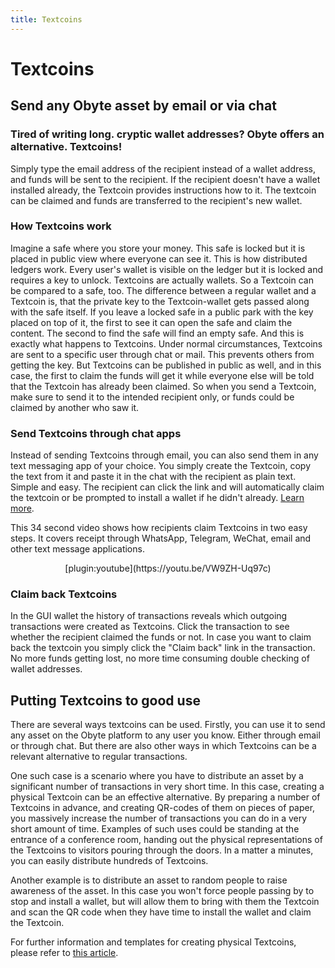 ```yaml
---
title: Textcoins
---
```


# Textcoins
## Send any Obyte asset by email or via chat
### Tired of writing long. cryptic wallet addresses? Obyte offers an alternative. Textcoins!
Simply type the email address of the recipient instead of a wallet address, and funds will be sent to the recipient. If the recipient doesn't have a wallet installed already, the Textcoin provides instructions how to it. The textcoin can be claimed and funds are transferred to the recipient's new wallet. 

### How Textcoins work
Imagine a safe where you store your money. This safe is locked but it is placed in public view where everyone can see it. This is how distributed ledgers work. Every user's wallet is visible on the ledger but it is locked and requires a key to unlock. Textcoins are actually wallets. So a Textcoin can be compared to a safe, too. The difference between a regular wallet and a Textcoin is, that the private key to the Textcoin-wallet gets passed along with the safe itself. If you leave a locked safe in a public park with the key placed on top of it, the first to see it can open the safe and claim the content. The second to find the safe will find an empty safe. And this is exactly what happens to Textcoins. Under normal circumstances, Textcoins are sent to a specific user through chat or mail. This prevents others from getting the key. But Textcoins can be published in public as well, and in this case, the first to claim the funds will get it while everyone else will be told that the Textcoin has already been claimed. So when you send a Textcoin, make sure to send it to the intended recipient only, or funds could be claimed by another who saw it.

### Send Textcoins through chat apps
Instead of sending Textcoins through email, you can also send them in any text messaging app of your choice. You simply create the Textcoin, copy the text from it and paste it in the chat with the recipient as plain text. Simple and easy. The recipient can click the link and will automatically claim the textcoin or be prompted to install a wallet if he didn't already.
[Learn more](https://medium.com/obyte/sending-cryptocurrency-to-email-5c9bce22b8a9).

This 34 second video shows how recipients claim Textcoins in two easy steps. It covers receipt through WhatsApp, Telegram, WeChat, email and other text message applications.
<div align="center">
	<div style="width: 500px">
		[plugin:youtube](https://youtu.be/VW9ZH-Uq97c)
	</div>
</div>

### Claim back Textcoins
In the GUI wallet the history of transactions reveals which outgoing transactions were created as Textcoins. Click the transaction to see whether the recipient claimed the funds or not. In case you want to claim back the textcoin you simply click the "Claim back" link in the transaction. No more funds getting lost, no more time consuming double checking of wallet addresses.

## Putting Textcoins to good use
There are several ways textcoins can be used. Firstly, you can use it to send any asset on the Obyte platform to any user you know. Either through email or through chat. But there are also other ways in which Textcoins can be a relevant alternative to regular transactions.

One such case is a scenario where you have to distribute an asset by a significant number of transactions in very short time. In this case, creating a physical Textcoin can be an effective alternative. By preparing a number of Textcoins in advance, and creating QR-codes of them on pieces of paper, you massively increase the number of transactions you can do in a very short amount of time. Examples of such uses could be standing at the entrance of a conference room, handing out the physical representations of the Textcoins to visitors pouring through the doors. In a matter a minutes, you can easily distribute hundreds of Textcoins. 

Another example is to distribute an asset to random people to raise awareness of the asset. In this case you won't force people passing by to stop and install a wallet, but will allow them to bring with them the Textcoin and scan the QR code when they have time to install the wallet and claim the Textcoin.

For further information and templates for creating physical Textcoins, please refer to [this article](https://medium.com/obyte-help/creating-physical-obyte-textcoins-14f1f1ba7455).